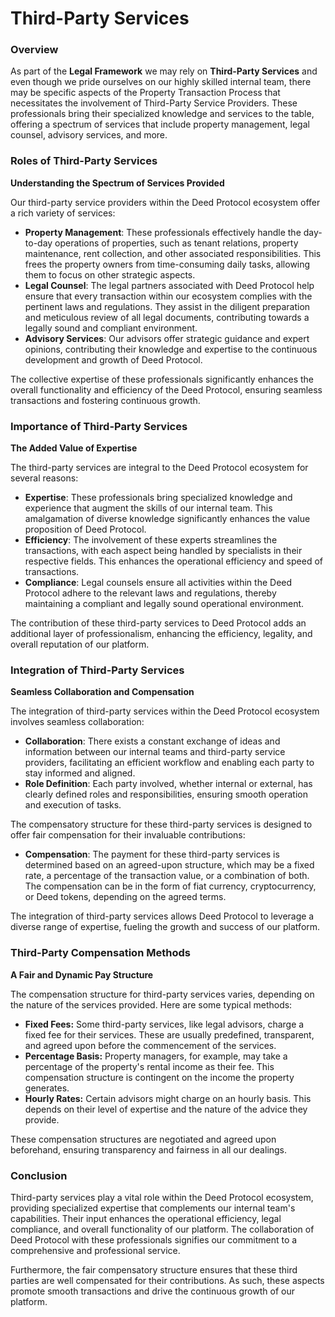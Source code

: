 # Third-Party Services

### Overview

As part of the **Legal Framework** we may rely on **Third-Party Services** and even though we pride ourselves on our highly skilled internal team, there may be specific aspects of the Property Transaction Process that necessitates the involvement of Third-Party Service Providers. These professionals bring their specialized knowledge and services to the table, offering a spectrum of services that include property management, legal counsel, advisory services, and more.

### Roles of Third-Party Services

**Understanding the Spectrum of Services Provided**

Our third-party service providers within the Deed Protocol ecosystem offer a rich variety of services:

* **Property Management**: These professionals effectively handle the day-to-day operations of properties, such as tenant relations, property maintenance, rent collection, and other associated responsibilities. This frees the property owners from time-consuming daily tasks, allowing them to focus on other strategic aspects.
* **Legal Counsel**: The legal partners associated with Deed Protocol help ensure that every transaction within our ecosystem complies with the pertinent laws and regulations. They assist in the diligent preparation and meticulous review of all legal documents, contributing towards a legally sound and compliant environment.
* **Advisory Services**: Our advisors offer strategic guidance and expert opinions, contributing their knowledge and expertise to the continuous development and growth of Deed Protocol.

The collective expertise of these professionals significantly enhances the overall functionality and efficiency of the Deed Protocol, ensuring seamless transactions and fostering continuous growth.

### Importance of Third-Party Services

**The Added Value of Expertise**

The third-party services are integral to the Deed Protocol ecosystem for several reasons:

* **Expertise**: These professionals bring specialized knowledge and experience that augment the skills of our internal team. This amalgamation of diverse knowledge significantly enhances the value proposition of Deed Protocol.
* **Efficiency**: The involvement of these experts streamlines the transactions, with each aspect being handled by specialists in their respective fields. This enhances the operational efficiency and speed of transactions.
* **Compliance**: Legal counsels ensure all activities within the Deed Protocol adhere to the relevant laws and regulations, thereby maintaining a compliant and legally sound operational environment.

The contribution of these third-party services to Deed Protocol adds an additional layer of professionalism, enhancing the efficiency, legality, and overall reputation of our platform.

### Integration of Third-Party Services

**Seamless Collaboration and Compensation**

The integration of third-party services within the Deed Protocol ecosystem involves seamless collaboration:

* **Collaboration**: There exists a constant exchange of ideas and information between our internal teams and third-party service providers, facilitating an efficient workflow and enabling each party to stay informed and aligned.
* **Role Definition**: Each party involved, whether internal or external, has clearly defined roles and responsibilities, ensuring smooth operation and execution of tasks.

The compensatory structure for these third-party services is designed to offer fair compensation for their invaluable contributions:

* **Compensation**: The payment for these third-party services is determined based on an agreed-upon structure, which may be a fixed rate, a percentage of the transaction value, or a combination of both. The compensation can be in the form of fiat currency, cryptocurrency, or Deed tokens, depending on the agreed terms.

The integration of third-party services allows Deed Protocol to leverage a diverse range of expertise, fueling the growth and success of our platform.

### **Third-Party Compensation Methods**

**A Fair and Dynamic Pay Structure**

The compensation structure for third-party services varies, depending on the nature of the services provided. Here are some typical methods:

* **Fixed Fees:** Some third-party services, like legal advisors, charge a fixed fee for their services. These are usually predefined, transparent, and agreed upon before the commencement of the services.
* **Percentage Basis:** Property managers, for example, may take a percentage of the property's rental income as their fee. This compensation structure is contingent on the income the property generates.
* **Hourly Rates:** Certain advisors might charge on an hourly basis. This depends on their level of expertise and the nature of the advice they provide.

These compensation structures are negotiated and agreed upon beforehand, ensuring transparency and fairness in all our dealings.

### Conclusion

Third-party services play a vital role within the Deed Protocol ecosystem, providing specialized expertise that complements our internal team's capabilities. Their input enhances the operational efficiency, legal compliance, and overall functionality of our platform. The collaboration of Deed Protocol with these professionals signifies our commitment to a comprehensive and professional service.&#x20;

Furthermore, the fair compensatory structure ensures that these third parties are well compensated for their contributions. As such, these aspects promote smooth transactions and drive the continuous growth of our platform.
